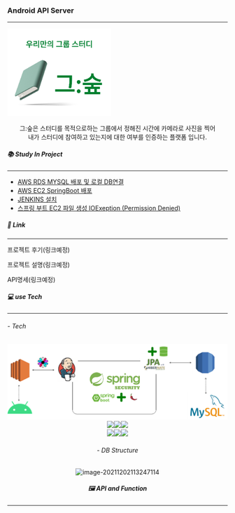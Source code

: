 <h3>Android API Server</h3>

<hr>

![](img.PNG)

<center>그:숲은 스터디를 목적으로하는 그룹에서 정해진 시간에 카메라로 사진을 찍어 </center>
<center>내가 스터디에 참여하고 있는지에 대한 여부를 인증하는 플랫폼 입니다.</center>



<h5>📚  Study In Project</h5>

<hr>

- [AWS RDS MYSQL 배포 및 로컬 DB연결](https://velog.io/@kimgy0/AWS-RDS-%EC%9D%B8%EC%8A%A4%ED%84%B4%EC%8A%A4-%EC%83%9D%EC%84%B1)
- [AWS EC2 SpringBoot 배포](https://velog.io/@kimgy0/AWS%EC%97%90-SpringBoot%EC%97%B0%EB%8F%99%ED%95%98%EA%B8%B0)
- [JENKINS 설치](https://velog.io/@kimgy0/EC2%EC%97%90-JENKINS-%EB%B0%B0%ED%8F%AC-%EB%B0%8F-%EC%84%A4%EC%B9%98)
- [스프링 부트 EC2 파일 생성 IOExeption (Permission Denied)](https://velog.io/@kimgy0/EC2-%ED%8C%8C%EC%9D%BC-%EC%83%9D%EC%84%B1-IOExeption-Permission-Denied)



##### 🔗 Link 

<hr>

프로젝트 후기(링크예정)

프로젝트 설명(링크예정)

API명세(링크예정)



<h5>💻  use Tech</h5>

<hr>

###### - Tech

<img src="사용기술.PNG" alt="50" style="zoom:60%;" />





<center> <img src="https://img.shields.io/badge/JAVA-007396?style=for-the-badge&logo=java&logoColor=white"><img src="https://img.shields.io/badge/Springboot-6DB33F?style=for-the-badge&logo=Spring&logoColor=white"><img src="https://img.shields.io/badge/mysql-4479A1?style=for-the-badge&logo=mysql&logoColor=white">

<center <img src="https://img.shields.io/badge/linux-FCC624?style=for-the-badge&logo=linux&logoColor=black"><img src="https://img.shields.io/badge/aws-232F3E?style=for-the-badge&logo=aws&logoColor=white"><img src="https://img.shields.io/badge/Android-6DB33F?style=for-the-badge&logo=Android&logoColor=white"><img src="https://img.shields.io/badge/jenkins-E34F26?style=for-the-badge&logo=jenkins&logoColor=white"> 



###### - DB Structure

![image-20211202113247114](C:\Users\user\AppData\Roaming\Typora\typora-user-images\image-20211202113247114.png)


<h5>🖼  API and Function</h5>

<hr>






